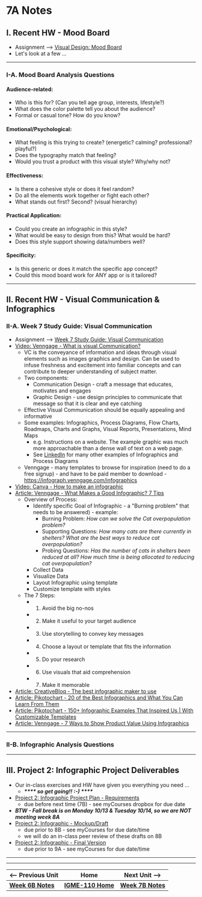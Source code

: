 # 7A Notes

## I. Recent HW - Mood Board
- Assignment --> [Visual Design: Mood Board](https://docs.google.com/document/d/1__vvXFySYHWGtQBvBTT5-P6eJRfLBS9vpCaBKWrx0e8/edit?usp=sharing)
- Let's look at a few ...

---

### I-A. Mood Board Analysis Questions
#### Audience-related:
- Who is this for? (Can you tell age group, interests, lifestyle?)
- What does the color palette tell you about the audience?
- Formal or casual tone? How do you know?

#### Emotional/Psychological:
- What feeling is this trying to create? (energetic? calming? professional? playful?)
- Does the typography match that feeling?
- Would you trust a product with this visual style? Why/why not?

#### Effectiveness:
- Is there a cohesive style or does it feel random?
- Do all the elements work together or fight each other?
- What stands out first? Second? (visual hierarchy)

#### Practical Application:
- Could you create an infographic in this style?
- What would be easy to design from this? What would be hard?
- Does this style support showing data/numbers well?
  
#### Specificity:
- Is this generic or does it match the specific app concept?
- Could this mood board work for ANY app or is it tailored?

---

## II. Recent HW - Visual Communication & Infographics

### II-A. Week 7 Study Guide: Visual Communication

- Assignment -->  [Week 7 Study Guide: Visual Communication](https://docs.google.com/document/d/1yZJ_X0Gcly28FiJ-OHMNUh9EeAgkAbkZuoKdoskXO4M)
- [Video: Venngage - What is visual Communication?](https://www.youtube.com/watch?v=F0p_9nQsl_o&t=6s)
  - VC is the conveyance of information and ideas through visual elements such as images graphics and design. Can be used to infuse freshness and excitement into familiar concepts and can contribute to deeper understanding of subject matter.
  - Two components:
      - Communication Design - craft a message that educates, motivates and engages
      - Graphic Design - use design principles to communicate that message so that it is clear and eye catching
  - Effective Visual Communication should be equally appealing and informative
  - Some examples: Infographics, Process Diagrams, Flow Charts, Roadmaps, Charts and Graphs, Visual Reports, Presentations, Mind Maps
    - e.g. Instructions on a website. The example graphic was much more approachable than a dense wall of text on a web page.
    - See [LinkedIn](https://www.linkedin.com/feed/) for many other examples of Infographics and Process Diagrams
  - Venngage - many templates to browse for inspiration (need to do a free signup) - and have to be paid member to download - https://infograph.venngage.com/infographics
- [Video: Canva - How to make an infographic](https://www.youtube.com/watch?v=36SIUe_mOZU)
- [Article: Venngage - What Makes a Good Infographic? 7 Tips](https://venngage.com/blog/good-infographic)
  - Overview of Process:
    - Identify specific Goal of Infographic - a "Burning problem" that needs to be answered) - example:
      - Burning Problem: *How can we solve the Cat overpopulation problem?*
      - Supporting Questions: *How many cats are there currently in shelters? What are the best ways to reduce cat overpopulation?*
      - Probing Questions: *Has the number of cats in shelters been reduced at all? How much time is being allocated to reducing cat overpopulation?* 
    - Collect Data
    - Visualize Data
    - Layout Infographic using template
    - Customize template with styles
  - The 7 Steps:
    - 1. Avoid the big no-nos
    - 2. Make it useful to your target audience
    - 3. Use storytelling to convey key messages
    - 4. Choose a layout or template that fits the information
    - 5. Do your research
    - 6. Use visuals that aid comprehension
    - 7. Make it memorable
- [Article: CreativeBloq - The best infographic maker to use](https://www.creativebloq.com/infographic/tools-2131971)
- [Article: Pikotochart - 20 of the Best Infographics and What You Can Learn From Them](https://piktochart.com/blog/best-infographics/)
- [Article: Pikotochart - 150+ Infographic Examples That Inspired Us | With Customizable Templates](https://piktochart.com/blog/infographic-examples/)
- [Article: Venngage - 7 Ways to Show Product Value Using Infographics](https://venngage.com/blog/product-infographic/)

--- 

### II-B. Infographic Analysis Questions


---

## III. Project 2: Infographic Project Deliverables
- Our in-class exercises and HW have given you everything you need ...
  - ***\*\*\*\* so get going!! :-) \*\*\*\****
- [Project 2: Infographic Project Plan - Requirements](../documents/p2-project-plan.md)
  - due before next time (7B) - see myCourses dropbox for due date
- ***BTW - Fall break is on Monday 10/13 & Tuesday 10/14, so we are NOT meeting week 8A***
- [Project 2: Infographic - Mockup/Draft](../documents/p2-mockup-draft.md)
  - due prior to 8B - see myCourses for due date/time
  - we will do an in-class peer review of these drafts on 8B
- [Project 2: Infographic - Final Version](../documents/p2-final.md)
  - due prior to 9A - see myCourses for due date/time
 
---
---

| <-- Previous Unit | Home | Next Unit -->
| --- | --- | --- 
|   [**Week 6B Notes**](6B.md)  |  [**IGME-110 Home**](../) | [**Week 7B Notes**](7B.md)
